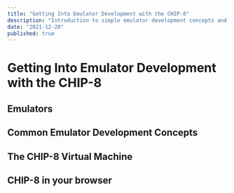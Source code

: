 ```yaml
---
title: "Getting Into Emulator Development with the CHIP-8"
description: "Introduction to simple emulator development concepts and illustration with an in-browser virtual machine."
date: "2021-12-20"
published: true
---
```


<script lang="ts">
  import { MAZE_ROM, TETRIS_ROM } from "$lib/chip8/rom-fetcher";
  import Chip8Player from "$lib/chip8/Chip8Player.svelte";
</script>

# Getting Into Emulator Development with the CHIP-8

<Chip8Player dataROM={MAZE_ROM} scale={10} disableKeypad />

## Emulators

## Common Emulator Development Concepts

## The CHIP-8 Virtual Machine

## CHIP-8 in your browser

<Chip8Player dataROM={TETRIS_ROM} scale={10} />
